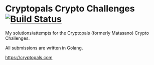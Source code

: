 # Cryptopals Crypto Challenges [![Build Status](https://travis-ci.org/DavidWittman/cryptopals-challenge.svg?branch=master)](https://travis-ci.org/DavidWittman/cryptopals-challenge)

My solutions/attempts for the Cryptopals (formerly Matasano) Crypto Challenges.

All submissions are written in Golang.

https://cryptopals.com
